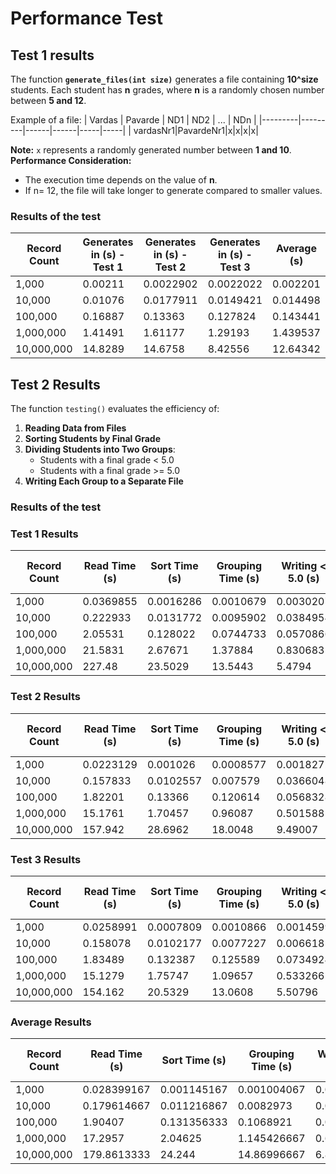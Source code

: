 
# Performance Test

## Test  1 results

The function **`generate_files(int size)`** generates a file containing **10^size** students. Each student has **n** grades, where **n** is a randomly chosen number between **5 and 12**.

Example of a file:
| Vardas  | Pavarde  | ND1  | ND2  | ... | NDn |
|---------|---------|------|------|-----|-----|
| vardasNr1|PavardeNr1|x|x|x|x|

**Note:** `x` represents a randomly generated number between **1 and 10**.
**Performance Consideration:**
 - The execution time depends on the value of **n**. 
 - If n= 12, the file will take longer to generate compared to smaller values.



### **Results of the test**
| Record Count  | Generates in (s) - Test 1 | Generates in (s) - Test 2  | Generates in (s) - Test 3  | Average (s) |
|--------------|----------------------------|----------------------------|----------------------------|-------------|
| 1,000        | 0.00211                     | 0.0022902                   | 0.0022022                   | 0.002201    |
| 10,000       | 0.01076                     | 0.0177911                   | 0.0149421                   | 0.014498    |
| 100,000      | 0.16887                     | 0.13363                     | 0.127824                    | 0.143441    |
| 1,000,000    | 1.41491                     | 1.61177                     | 1.29193                     | 1.439537    |
| 10,000,000   | 14.8289                     | 14.6758                     | 8.42556                     | 12.64342    |

   
## **Test 2 Results**

The function `testing()` evaluates the efficiency of:

1.  **Reading Data from Files**
2.  **Sorting Students by Final Grade**
3.  **Dividing Students into Two Groups**:
    -   Students with a final grade < 5.0
    -   Students with a final grade >= 5.0
4.  **Writing Each Group to a Separate File**

### **Results of the test**

### Test 1 Results
| Record Count | Read Time (s) | Sort Time (s) | Grouping Time (s) | Writing < 5.0 (s) | Writing >= 5.0 (s) | Total Execution Time (s) |
|-------------|--------------|--------------|------------------|-----------------|-----------------|----------------------|
| 1,000       | 0.0369855    | 0.0016286    | 0.0010679        | 0.0030207       | 0.0039994       | 0.04954              |
| 10,000      | 0.222933     | 0.0131772    | 0.0095902        | 0.0384954       | 0.0191346       | 0.306494             |
| 100,000     | 2.05531      | 0.128022     | 0.0744733        | 0.0570866       | 0.0777236       | 2.39554              |
| 1,000,000   | 21.5831      | 2.67671      | 1.37884          | 0.830683        | 1.30552         | 27.7786              |
| 10,000,000  | 227.48       | 23.5029      | 13.5443          | 5.4794          | 8.13665         | 278.147              |

### Test 2 Results
| Record Count | Read Time (s) | Sort Time (s) | Grouping Time (s) | Writing < 5.0 (s) | Writing >= 5.0 (s) | Total Execution Time (s) |
|-------------|--------------|--------------|------------------|-----------------|-----------------|----------------------|
| 1,000       | 0.0223129    | 0.001026     | 0.0008577        | 0.0018272       | 0.0022887       | 0.0310523            |
| 10,000      | 0.157833     | 0.0102557    | 0.007579         | 0.0366048       | 0.0171221       | 0.232215             |
| 100,000     | 1.82201      | 0.13366      | 0.120614         | 0.0568328       | 0.0772286       | 2.21413              |
| 1,000,000   | 15.1761      | 1.70457      | 0.96087          | 0.501588        | 0.724059        | 19.0704              |
| 10,000,000  | 157.942      | 28.6962      | 18.0048          | 9.49007         | 14.1037         | 228.239              |

### Test 3 Results
| Record Count | Read Time (s) | Sort Time (s) | Grouping Time (s) | Writing < 5.0 (s) | Writing >= 5.0 (s) | Total Execution Time (s) |
|-------------|--------------|--------------|------------------|-----------------|-----------------|----------------------|
| 1,000       | 0.0258991    | 0.0007809    | 0.0010866        | 0.0014599       | 0.0012698       | 0.0325156            |
| 10,000      | 0.158078     | 0.0102177    | 0.0077227        | 0.0066185       | 0.0096825       | 0.195748             |
| 100,000     | 1.83489      | 0.132387     | 0.125589         | 0.0734924       | 0.0995499       | 2.27035              |
| 1,000,000   | 15.1279      | 1.75747      | 1.09657          | 0.533266        | 0.751264        | 19.2698              |
| 10,000,000  | 154.162      | 20.5329      | 13.0608          | 5.50796         | 8.08777         | 201.355              |

### Average Results
| Record Count | Read Time (s) | Sort Time (s) | Grouping Time (s) | Writing < 5.0 (s) | Writing >= 5.0 (s) | Total Execution Time (s) |
|-------------|--------------|--------------|------------------|-----------------|-----------------|----------------------|
| 1,000       | 0.028399167  | 0.001145167  | 0.001004067      | 0.0021026       | 0.0025193       | 0.037702633          |
| 10,000      | 0.179614667  | 0.011216867  | 0.0082973        | 0.027239567     | 0.015313067     | 0.244819             |
| 100,000     | 1.90407      | 0.131356333  | 0.1068921        | 0.0624706       | 0.084834033     | 2.29334              |
| 1,000,000   | 17.2957      | 2.04625      | 1.145426667      | 0.621845667     | 0.926947667     | 22.0396              |
| 10,000,000  | 179.8613333  | 24.244       | 14.86996667      | 6.82581         | 10.10937333     | 235.9136667          |
